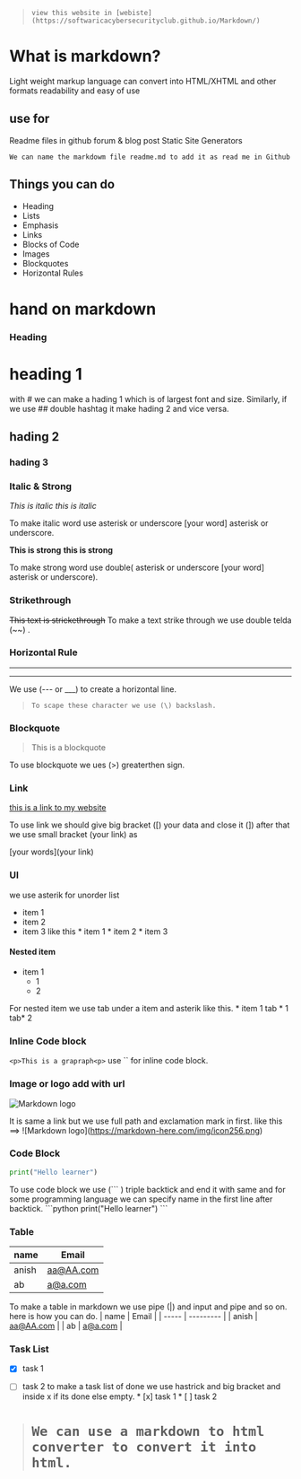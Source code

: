> `view this website in [webiste](https://softwaricacybersecurityclub.github.io/Markdown/)`

# What is markdown?
Light weight markup language
can convert into HTML/XHTML and other formats
readability and easy of use

## use for
Readme files in github
forum & blog post
Static Site Generators

`We can name the markdowm file readme.md to add it as read me in Github`

## Things you can do
- Heading
- Lists
- Emphasis
- Links
- Blocks of Code
- Images
- Blockquotes
- Horizontal Rules

# hand on markdown
### Heading
# heading 1
 with # we can make a hading 1 which is of largest font and size. Similarly, if we use ## double hashtag it make hading 2 and vice versa.
 ## hading 2
 ### hading 3

### Italic & Strong

*This is italic*
_this is italic_

To make italic word use asterisk or  underscore [your word] asterisk or  underscore.

**This is strong**
__this is strong__

To make strong word use double( asterisk or  underscore [your word] asterisk or  underscore).

### Strikethrough

~~This text is strickethrough~~
 To make a text strike through we use double telda (\~~) .

### Horizontal Rule

___
___

We use (--- or ___) to create a horizontal line.

> `To scape these character we use (\) backslash. `

### Blockquote
> This is a blockquote

To use blockquote we ues (>) greaterthen sign.

### Link
[this is a link to my website](http://www.Anishbhattarai.com.np)

To use link we should give big bracket (\[) your data and close it (]) after that we use small bracket (your link) as

[your words](your link)

### Ul

we use asterik for unorder list
* item 1
* item 2
* item 3
like this
\* item 1
\* item 2
\* item 3

#### Nested item
* item 1
	* 1
	* 2

For nested item we use tab under a item and asterik like this.
\* item 1
 tab \* 1
 tab\* 2

### Inline Code block
`<p>This is a grapraph<p>`
use \`\` for inline code block.

### Image or logo add with url
![Markdown logo](https://markdown-here.com/img/icon256.png)

It is same a link but we use full path and exclamation mark in first.
like this ==>
\![Markdown logo]\(https://markdown-here.com/img/icon256.png)


### Code Block
```python
print("Hello learner")
```

To use code block we use (\`\`\` ) triple backtick and end it with same and for some programming language we can specify name in the first line after backtick.
\`\`\`python
print("Hello learner")
\`\`\`

### Table
| name  | Email     |
| ----- | --------- |
| anish | aa@AA.com |
| ab    | a@a.com   |

To make a table in markdown we use pipe (|) and input and pipe and so on.
here is how you can do.
\| name  \| Email     \|
\| ----- \| --------- \|
\| anish \| aa@AA.com \|
\| ab    \| a@a.com   \|

### Task List
* [x] task 1
* [ ] task 2
to make a task list of done we use hastrick and big bracket and inside x if its done else empty.
\* [x] task 1
\* [ ] task 2


> # `We can use a markdown to html converter to convert it into html.`
